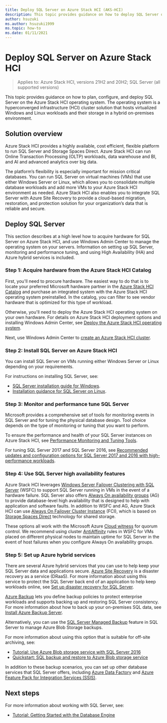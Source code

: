 ```yaml
---
title: Deploy SQL Server on Azure Stack HCI (AKS-HCI)
description: This topic provides guidance on how to deploy SQL Server on Azure Stack HCI.
author: hsuzuki
ms.author: hsuzuki1999
ms.topic: how-to
ms.date: 01/11/2021
---
```


# Deploy SQL Server on Azure Stack HCI

>Applies to: Azure Stack HCI, versions 21H2 and 20H2; SQL Server (all supported versions)

This topic provides guidance on how to plan, configure, and deploy SQL Server on the Azure Stack HCI operating system. The operating system is a hyperconverged infrastructure (HCI) cluster solution that hosts virtualized Windows and Linux workloads and their storage in a hybrid on-premises environment.

## Solution overview
Azure Stack HCI provides a highly available, cost efficient, flexible platform to run SQL Server and Storage Spaces Direct. Azure Stack HCI can run Online Transaction Processing (OLTP) workloads, data warehouse and BI, and AI and advanced analytics over big data.

The platform’s flexibility is especially important for mission critical databases. You can run SQL Server on virtual machines (VMs) that use either Windows Server or Linux, which allows you to consolidate multiple database workloads and add more VMs to your Azure Stack HCI environment as needed. Azure Stack HCI also enables you to integrate SQL Server with Azure Site Recovery to provide a cloud-based migration, restoration, and protection solution for your organization’s data that is reliable and secure.

## Deploy SQL Server
This section describes at a high level how to acquire hardware for SQL Server on Azure Stack HCI, and use Windows Admin Center to manage the operating system on your servers. Information on setting up SQL Server, monitoring and performance tuning, and using High Availability (HA) and Azure hybrid services is included.

### Step 1: Acquire hardware from the Azure Stack HCI Catalog
First, you'll need to procure hardware. The easiest way to do that is to locate your preferred Microsoft hardware partner in the [Azure Stack HCI Catalog](https://aka.ms/AzureStackHCICatalog) and purchase an integrated system with the Azure Stack HCI operating system preinstalled. In the catalog, you can filter to see vendor hardware that is optimized for this type of workload.

Otherwise, you'll need to deploy the Azure Stack HCI operating system on your own hardware. For details on Azure Stack HCI deployment options and installing Windows Admin Center, see [Deploy the Azure Stack HCI operating system](./operating-system.md).

Next, use Windows Admin Center to [create an Azure Stack HCI cluster](./create-cluster.md).

### Step 2: Install SQL Server on Azure Stack HCI
You can install SQL Server on VMs running either Windows Server or Linux depending on your requirements.

For instructions on installing SQL Server, see:
- [SQL Server installation guide for Windows](/sql/database-engine/install-windows/install-sql-server?preserve-view=true&view=sql-server-ver15).
- [Installation guidance for SQL Server on Linux](/sql/linux/sql-server-linux-setup?preserve-view=true&view=sql-server-ver15).

### Step 3: Monitor and performance tune SQL Server
Microsoft provides a comprehensive set of tools for monitoring events in SQL Server and for tuning the physical database design. Tool choice depends on the type of monitoring or tuning that you want to perform.

To ensure the performance and health of your SQL Server instances on Azure Stack HCI, see [Performance Monitoring and Tuning Tools](/sql/relational-databases/performance/performance-monitoring-and-tuning-tools?preserve-view=true&view=sql-server-ver15).

For tuning SQL Server 2017 and SQL Server 2016, see [Recommended updates and configuration options for SQL Server 2017 and 2016 with high-performance workloads](https://support.microsoft.com/help/4465518/recommended-updates-and-configurations-for-sql-server).

### Step 4: Use SQL Server high availability features
Azure Stack HCI leverages [Windows Server Failover Clustering with SQL Server](/sql/sql-server/failover-clusters/windows/windows-server-failover-clustering-wsfc-with-sql-server) (WSFC) to support SQL Server running in VMs in the event of a hardware failure. SQL Server also offers [Always On availability groups](/sql/database-engine/availability-groups/windows/always-on-availability-groups-sql-server) (AG) to provide database-level high availability that is designed to help with application and software faults. In addition to WSFC and AG, Azure Stack HCI can use [Always On Failover Cluster Instance](/sql/sql-server/failover-clusters/windows/always-on-failover-cluster-instances-sql-server) (FCI), which is based on [Storage Spaces Direct](/windows-server/storage/storage-spaces/storage-spaces-direct-overview) technology for shared storage.

These options all work with the Microsoft Azure [Cloud witness](/windows-server/failover-clustering/deploy-cloud-witness) for quorum control. We recommend using cluster [AntiAffinity](/windows-server/failover-clustering/cluster-affinity) rules in WSFC for VMs placed on different physical nodes to maintain uptime for SQL Server in the event of host failures when you configure Always On availability groups.

### Step 5: Set up Azure hybrid services
There are several Azure hybrid services that you can use to help keep your SQL Server data and applications secure. [Azure Site Recovery](https://azure.microsoft.com/services/site-recovery/) is a disaster recovery as a service (DRaaS). For more information about using this service to protect the SQL Server back end of an application to help keep workloads online, see [Set up disaster recovery for SQL Server](/azure/site-recovery/site-recovery-sql).

[Azure Backup](https://azure.microsoft.com/services/backup/) lets you define backup policies to protect enterprise workloads and supports backing up and restoring SQL Server consistency. For more information about how to back up your on-premises SQL data, see [Install Azure Backup Server](/azure/backup/backup-azure-microsoft-azure-backup).

Alternatively, you can use the [SQL Server Managed Backup](/sql/relational-databases/backup-restore/sql-server-managed-backup-to-microsoft-azure?preserve-view=true&view=sql-server-ver15) feature in SQL Server to manage Azure Blob Storage backups.

For more information about using this option that is suitable for off-site archiving, see: 

- [Tutorial: Use Azure Blob storage service with SQL Server 2016](/sql/relational-databases/tutorial-use-azure-blob-storage-service-with-sql-server-2016?preserve-view=true&view=sql-server-ver15)
- [Quickstart: SQL backup and restore to Azure Blob storage service](/sql/relational-databases/tutorial-sql-server-backup-and-restore-to-azure-blob-storage-service?preserve-view=true&tabs=SSMS&view=sql-server-ver15)

In addition to these backup scenarios, you can set up other database services that SQL Server offers, including [Azure Data Factory](/azure/machine-learning/team-data-science-process/move-sql-azure-adf) and [Azure Feature Pack for Integration Services (SSIS)](/sql/integration-services/azure-feature-pack-for-integration-services-ssis?preserve-view=true&view=sql-server-ver15).

## Next steps
For more information about working with SQL Server, see:
- [Tutorial: Getting Started with the Database Engine](/sql/relational-databases/tutorial-getting-started-with-the-database-engine?preserve-view=true&view=sql-server-ver15)
